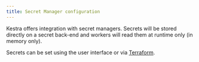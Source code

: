 ```yaml
---
title: Secret Manager configuration
---
```


Kestra offers integration with secret managers. Secrets will be stored directly on a secret back-end and workers will read them at runtime only (in memory only).

Secrets can be set using the user interface or via [Terraform](../../../../11.terraform/resources/namespace_secret.md).

<ChildTableOfContents />
